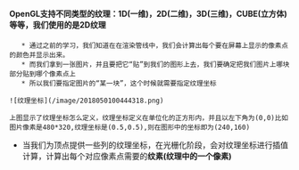 #### OpenGL支持不同类型的纹理：1D(一维)，2D(二维)，3D(三维)，CUBE(立方体)等等，我们使用的是2D纹理
    
 ````
    * 通过之前的学习，我们知道在在渲染管线中，我们会计算出每个要在屏幕上显示的像素点的颜色并显示出来。
    * 而我们拿到一张图片，并且要把它“贴”到我们的图形上去，我们要确定把我们图片上哪块部分贴到哪个像素点上
    * 所以我们要指定图片的“某一块”，这个时候就需要指定纹理坐标 
````

    ![纹理坐标](/image/2018050100444318.png)
    
    上图显示了纹理坐标怎么定义，纹理坐标定义在单位化的正方形内，并且以左下角为(0,0)比如图片像素是480*320,纹理坐标是(0.5,0.5),则在图形中的坐标即为(240,160)

* 当我们为顶点提供一些列的纹理坐标，在光栅化阶段，会对纹理坐标进行插值计算，计算出每个对应像素点需要的**纹素(纹理中的一个像素)**